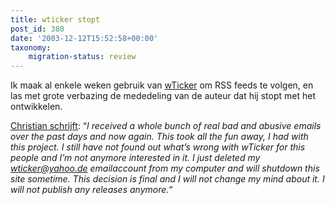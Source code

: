 ```yaml
---
title: wticker stopt
post_id: 380
date: '2003-12-12T15:52:58+00:00'
taxonomy:
    migration-status: review
---
```

Ik maak al enkele weken gebruik van [wTicker](http://www.wticker.org/) om RSS feeds te volgen, en las met grote verbazing de mededeling van de auteur dat hij stopt met het ontwikkelen.

[Christian schrijft](http://www.wticker.org/mt/archives/000040.html): “*I received a whole bunch of real bad and abusive emails over the past days and now again. This took all the fun away, I had with this project. I still have not found out what’s wrong with wTicker for this people and I’m not anymore interested in it. I just deleted my wticker@yahoo.de emailaccount from my computer and will shutdown this site sometime. This decision is final and I will not change my mind about it. I will not publish any releases anymore.*“